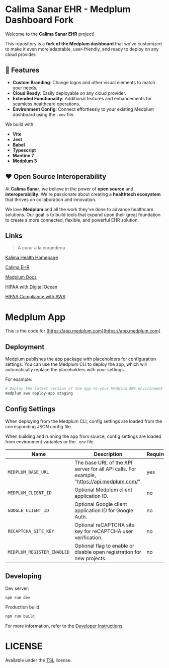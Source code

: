 # Calima Sanar EHR - Medplum Dashboard Fork

Welcome to the **Calima Sanar EHR** project!

This repository is a **fork of the Medplum dashboard** that we've customized to make it even more adaptable, user-friendly, and ready to deploy on any cloud provider.

## 🌟 Features

- **Custom Branding**: Change logos and other visual elements to match your needs.
- **Cloud Ready**: Easily deployable on any cloud provider.
- **Extended Functionality**: Additional features and enhancements for seamless healthcare operations.
- **Environment Config**: Connect effortlessly to your existing Medplum dashboard using the `.env` file.

We build with:
- **Vite**
- **Jest**
- **Babel**
- **Typescript**
- **Mantine 7**
- **Medplum 3**

## ❤️ Open Source Interoperability

At **Calima Sanar**, we believe in the power of **open source** and **interoperability**. We're passionate about creating a **healthtech ecosystem** that thrives on collaboration and innovation.

We love **Medplum** and all the work they've done to advance healthcare solutions. Our goal is to build tools that expand upon their great foundation to create a more connected, flexible, and powerful EHR solution.

## Links

> A curar a la curanderia

[Kalima Health Homepage](https://kalima.health/)

[Calima EHR](https://ehr.caliman.org)

[Medplum Docs](https://www.medplum.com/docs)

[HIPAA with Digital Ocean](https://www.digitalocean.com/trust/hipaa-at-do)

[HIPAA Compliance with AWS](https://aws.amazon.com/compliance/hipaa-compliance/)

# Medplum App

This is the code for [https://app.medplum.com](https://app.medplum.com)

## Deployment

Medplum publishes the app package with placeholders for configuration settings. You can use the Medplum CLI to deploy the app, which will automatically replace the placeholders with your settings.

For example:

```bash
# Deploy the latest version of the app to your Medplum AWS environment named "staging"
medplum aws deploy-app staging
```

## Config Settings

When deploying from the Medplum CLI, config settings are loaded from the corresponding JSON config file.

When building and running the app from source, config settings are loaded from environment variables or the `.env` file.

| Name                       | Description                                                                                | Required |
| -------------------------- | ------------------------------------------------------------------------------------------ | -------- |
| `MEDPLUM_BASE_URL`         | The base URL of the API server for all API calls. For example, "https://api.medplum.com/". | yes      |
| `MEDPLUM_CLIENT_ID`        | Optional Medplum client application ID.                                                    | no       |
| `GOOGLE_CLIENT_ID`         | Optional Google client application ID for Google Auth.                                     | no       |
| `RECAPTCHA_SITE_KEY`       | Optional reCAPTCHA site key for reCAPTCHA user verification.                               | no       |
| `MEDPLUM_REGISTER_ENABLED` | Optional flag to enable or disable open registration for new projects.                     | no       |

## Developing

Dev server:

```bash
npm run dev
```

Production build:

```bash
npm run build
```

For more information, refer to the [Developer Instructions](https://www.medplum.com/docs/contributing/run-the-stack).

# LICENSE

Available under the [TSL](./LICENSE) license.
